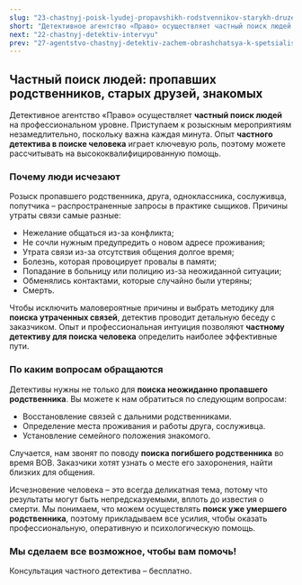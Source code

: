 ```yaml
---
slug: "23-chastnyj-poisk-lyudej-propavshikh-rodstvennikov-starykh-druzej-znakomykh"
short: "Детективное агентство «Право» осуществляет частный поиск людей на профессиональном уровне. Приступаем к розыскным мероприятиям незамедлительно, поскольку важна каждая минута. Опыт частного детектива в поиске человека играет ключевую роль."
next: "22-chastnyj-detektiv-intervyu"
prev: "27-agentstvo-chastnyj-detektiv-zachem-obrashchatsya-k-spetsialistam"
---
```


## Частный поиск людей: пропавших родственников, старых друзей, знакомых

Детективное агентство «Право» осуществляет **частный поиск людей** на профессиональном уровне. Приступаем к розыскным мероприятиям незамедлительно, поскольку важна каждая минута. Опыт **частного детектива в поиске человека** играет ключевую роль, поэтому можете рассчитывать на высококвалифицированную помощь.

### Почему люди исчезают

Розыск пропавшего родственника, друга, одноклассника, сослуживца, попутчика – распространенные запросы в практике сыщиков. Причины утраты связи самые разные:

- Нежелание общаться из-за конфликта;
- Не сочли нужным предупредить о новом адресе проживания;
- Утрата связи из-за отсутствия общения долгое время;
- Болезнь, которая провоцирует провалы в памяти;
- Попадание в больницу или полицию из-за неожиданной ситуации;
- Обменялись контактами, которые случайно были утеряны;
- Смерть.

Чтобы исключить маловероятные причины и выбрать методику для **поиска утраченных связей**, детектив проводит детальную беседу с заказчиком. Опыт и профессиональная интуиция позволяют **частному детективу для поиска человека** определить наиболее эффективные пути.

### По каким вопросам обращаются

Детективы нужны не только для **поиска неожиданно пропавшего родственника**. Вы можете к нам обратиться по следующим вопросам:

- Восстановление связей с дальними родственниками.
- Определение места проживания и работы друга, сослуживца.
- Установление семейного положения знакомого.

Случается, нам звонят по поводу **поиска погибшего родственника** во время ВОВ. Заказчики хотят узнать о месте его захоронения, найти близких для общения.

Исчезновение человека – это всегда деликатная тема, потому что результаты могут быть непредсказуемыми, вплоть до известия о смерти. Мы понимаем, что можем осуществлять **поиск уже умершего родственника**, поэтому прикладываем все усилия, чтобы оказать профессиональную, оперативную и психологическую помощь.

### Мы сделаем все возможное, чтобы вам помочь!

Консультация частного детектива – бесплатно.

